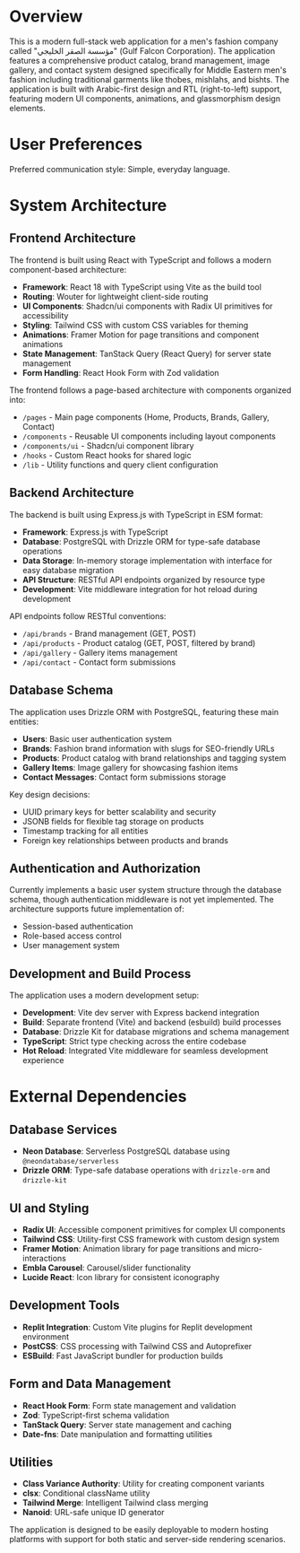 # Overview

This is a modern full-stack web application for a men's fashion company called "مؤسسة الصقر الخليجي" (Gulf Falcon Corporation). The application features a comprehensive product catalog, brand management, image gallery, and contact system designed specifically for Middle Eastern men's fashion including traditional garments like thobes, mishlahs, and bishts. The application is built with Arabic-first design and RTL (right-to-left) support, featuring modern UI components, animations, and glassmorphism design elements.

# User Preferences

Preferred communication style: Simple, everyday language.

# System Architecture

## Frontend Architecture
The frontend is built using React with TypeScript and follows a modern component-based architecture:

- **Framework**: React 18 with TypeScript using Vite as the build tool
- **Routing**: Wouter for lightweight client-side routing
- **UI Components**: Shadcn/ui components with Radix UI primitives for accessibility
- **Styling**: Tailwind CSS with custom CSS variables for theming
- **Animations**: Framer Motion for page transitions and component animations
- **State Management**: TanStack Query (React Query) for server state management
- **Form Handling**: React Hook Form with Zod validation

The frontend follows a page-based architecture with components organized into:
- `/pages` - Main page components (Home, Products, Brands, Gallery, Contact)
- `/components` - Reusable UI components including layout components
- `/components/ui` - Shadcn/ui component library
- `/hooks` - Custom React hooks for shared logic
- `/lib` - Utility functions and query client configuration

## Backend Architecture
The backend is built using Express.js with TypeScript in ESM format:

- **Framework**: Express.js with TypeScript
- **Database**: PostgreSQL with Drizzle ORM for type-safe database operations
- **Data Storage**: In-memory storage implementation with interface for easy database migration
- **API Structure**: RESTful API endpoints organized by resource type
- **Development**: Vite middleware integration for hot reload during development

API endpoints follow RESTful conventions:
- `/api/brands` - Brand management (GET, POST)
- `/api/products` - Product catalog (GET, POST, filtered by brand)
- `/api/gallery` - Gallery items management
- `/api/contact` - Contact form submissions

## Database Schema
The application uses Drizzle ORM with PostgreSQL, featuring these main entities:

- **Users**: Basic user authentication system
- **Brands**: Fashion brand information with slugs for SEO-friendly URLs
- **Products**: Product catalog with brand relationships and tagging system
- **Gallery Items**: Image gallery for showcasing fashion items
- **Contact Messages**: Contact form submissions storage

Key design decisions:
- UUID primary keys for better scalability and security
- JSONB fields for flexible tag storage on products
- Timestamp tracking for all entities
- Foreign key relationships between products and brands

## Authentication and Authorization
Currently implements a basic user system structure through the database schema, though authentication middleware is not yet implemented. The architecture supports future implementation of:
- Session-based authentication
- Role-based access control
- User management system

## Development and Build Process
The application uses a modern development setup:

- **Development**: Vite dev server with Express backend integration
- **Build**: Separate frontend (Vite) and backend (esbuild) build processes
- **Database**: Drizzle Kit for database migrations and schema management
- **TypeScript**: Strict type checking across the entire codebase
- **Hot Reload**: Integrated Vite middleware for seamless development experience

# External Dependencies

## Database Services
- **Neon Database**: Serverless PostgreSQL database using `@neondatabase/serverless`
- **Drizzle ORM**: Type-safe database operations with `drizzle-orm` and `drizzle-kit`

## UI and Styling
- **Radix UI**: Accessible component primitives for complex UI components
- **Tailwind CSS**: Utility-first CSS framework with custom design system
- **Framer Motion**: Animation library for page transitions and micro-interactions
- **Embla Carousel**: Carousel/slider functionality
- **Lucide React**: Icon library for consistent iconography

## Development Tools
- **Replit Integration**: Custom Vite plugins for Replit development environment
- **PostCSS**: CSS processing with Tailwind CSS and Autoprefixer
- **ESBuild**: Fast JavaScript bundler for production builds

## Form and Data Management
- **React Hook Form**: Form state management and validation
- **Zod**: TypeScript-first schema validation
- **TanStack Query**: Server state management and caching
- **Date-fns**: Date manipulation and formatting utilities

## Utilities
- **Class Variance Authority**: Utility for creating component variants
- **clsx**: Conditional className utility
- **Tailwind Merge**: Intelligent Tailwind class merging
- **Nanoid**: URL-safe unique ID generator

The application is designed to be easily deployable to modern hosting platforms with support for both static and server-side rendering scenarios.